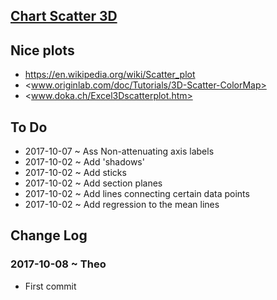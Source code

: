 

## [Chart Scatter 3D]( http://webmath.github.io/cookbook/sandbox/chart-scatter-3D/ )




## Nice plots

* <https://en.wikipedia.org/wiki/Scatter_plot>
* <www.originlab.com/doc/Tutorials/3D-Scatter-ColorMap> 
* <www.doka.ch/Excel3Dscatterplot.htm>


## To Do

* 2017-10-07 ~ Ass Non-attenuating axis labels
* 2017-10-02 ~ Add 'shadows'
* 2017-10-02 ~ Add sticks 
* 2017-10-02 ~ Add section planes
* 2017-10-02 ~ Add lines connecting certain data points
* 2017-10-02 ~ Add regression to the mean lines



## Change Log

### 2017-10-08 ~ Theo

* First commit